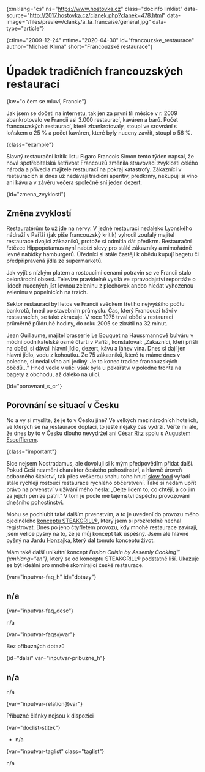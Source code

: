 
{xml:lang="cs" ns="https://www.hostovka.cz" class="docinfo linklist" data-source="http://2017.hostovka.cz/clanek.php?clanek=478.html" data-image="/files/preview/clanky/a\_la\_francaise/general.jpg" data-type="article"}

{ctime="2009-12-24" mtime="2020-04-30" id="francouzske_restaurace" author="Michael Klíma" short="Francouzské restaurace"}

# Úpadek tradičních francouzských restaurací 

{kw="o čem se mluví, Francie"}

Jak jsem se dočetl na internetu, tak jen za první tři měsíce v r. 2009 zbankrotovalo ve Francii asi 3.000 restaurací, kaváren a barů. Počet francouzských restaurací, které zbankrotovaly, stoupl ve srovnání s loňskem o 25 % a počet kaváren, které byly nuceny zavřít, stoupl o 56 %. 

{class="example"}

Slavný restaurační kritik listu Figaro Francois Simon tento týden napsal, že nová spotřebitelská šetřivost Francouzů změnila stravovací zvyklosti celého národa a přivedla majitele restaurací na pokraj katastrofy. Zákazníci v restauracích si dnes už nedávají tradiční aperitiv, předkrmy, nekupují si víno ani kávu a v závěru večera společně sní jeden dezert. 

{id="zmena_zvyklosti"}

## Změna zvyklostí 

Restauratérům to už jde na nervy. V jedné restauraci nedaleko Lyonského nádraží v Paříži (jak píše francouzský kritik) vyhodil zoufalý majitel restaurace dvojici zákazníků, protože si odmítla dát předkrm. Restaurační řetězec Hippopotamus nyní nabízí slevy pro stálé zákazníky a mimořádně levné nabídky hamburgerů. Úředníci si stále častěji k obědu kupují bagetu či předpřipravená jídla ze supermarketů. 

Jak vyjít s nízkým platem a rostoucími cenami potravin se ve Francii stalo celonárodní obsesí. Televize pravidelně vysílá ve zpravodajství reportáže o lidech nucených jíst levnou zeleninu z plechovek anebo hledat vyhozenou zeleninu v popelnicích na trzích. 

Sektor restaurací byl letos ve Francii svědkem třetího nejvyššího počtu bankrotů, hned po stavebním průmyslu. Čas, který Francouzi tráví v restauracích, se také zkracuje. V roce 1975 trval oběd v restauraci průměrně půldruhé hodiny, do roku 2005 se zkrátil na 32 minut. 

Jean Guillaume, majitel brasserie Le Bouquet na Haussmannově bulváru v módní podnikatelské osmé čtvrti v Paříži, konstatoval: „Zákazníci, kteří přišli na oběd, si dávali hlavní jídlo, dezert, kávu a láhev vína. Dnes si dají jen hlavní jídlo, vodu z kohoutku. Ze 75 zákazníků, které tu máme dnes v poledne, si nedal víno ani jediný. Je to konec tradice francouzských obědů…” Hned vedle v ulici však byla u pekařství v poledne fronta na bagety z obchodu, až daleko na ulici. 

{id="porovnani\_s\_cr"}

## Porovnání se situací v Česku 

No a vy si myslíte, že je to v Česku jiné? Ve velkých mezinárodních hotelích, ve kterých se na restaurace doplácí, to ještě nějaký čas vydrží. Věřte mi ale, že dnes by to v Česku dlouho nevydržel ani [César Ritz][1] spolu s [Augustem Escoffierem][2]. 

{class="important"}

Sice nejsem Nostradamus, ale dovoluji si k mým předpovědím přidat další. Pokud Češi nezmění charakter českého pohostinství, a hlavně úroveň odborného školství, tak přes veškerou snahu toho hnutí [slow food][3] vyřadí stále rychleji rostoucí restaurace rychlého občerstvení. Také si nedám upřít právo na prvenství v užívání mého hesla: „Dejte lidem to, co chtějí, a co jim za jejich peníze patří.“ V tom je podle mě tajemství úspěchu provozování dnešního pohostinství. 

Mohu se pochlubit také dalším prvenstvím, a to je uvedení do provozu mého ojedinělého [konceptu STEAKGRILL®][4], který jsem si prozřetelně nechal registrovat. Dnes po jeho čtyřletém provozu, kdy mnohé restaurace zavírají, jsem velice pyšný na to, že je můj koncept tak úspěšný. Jsem ale hlavně pyšný na [Jardu Honzajka][5], který dal tomuto konceptu život. 

Mám také další unikátní koncept _Fusion Cuisin by Assemly Cooking™ {xml:lang="en"}_, který se od konceptu STEAKGRILL® podstatně liší. Ukazuje se být ideální pro mnohé skomírající české restaurace. 

{var="inputvar-faq_h" id="dotazy"}

## n/a 

{var="inputvar-faq_desc"}

n/a 

{var="inputvar-faqs@var"}

Bez příbuzných dotazů 

{id="dalsi" var="inputvar-pribuzne_h"}

## n/a 

n/a 

{var="inputvar-relation@var"}

Příbuzné články nejsou k dispozici 

{var="doclist-stitek"}

  * n/a 

{var="inputvar-taglist" class="taglist"}

n/a

 [1]: cesar_ritz
 [2]: auguste_escoffier
 [3]: slow_food
 [4]: https://www.steakgrill.cz/
 [5]: https://www.steakgrill.cz/#jaroslav_honzajk

